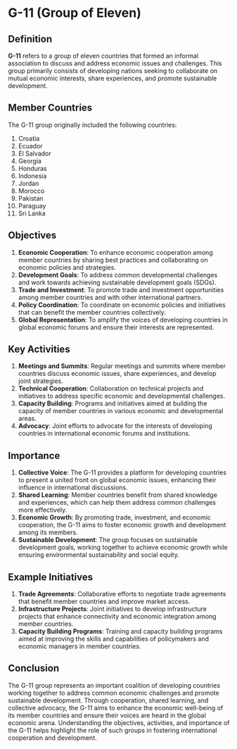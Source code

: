 # G-11 (Group of Eleven)

## Definition
**G-11** refers to a group of eleven countries that formed an informal association to discuss and address economic issues and challenges. This group primarily consists of developing nations seeking to collaborate on mutual economic interests, share experiences, and promote sustainable development.

## Member Countries
The G-11 group originally included the following countries:
1. Croatia
2. Ecuador
3. El Salvador
4. Georgia
5. Honduras
6. Indonesia
7. Jordan
8. Morocco
9. Pakistan
10. Paraguay
11. Sri Lanka

## Objectives
1. **Economic Cooperation**: To enhance economic cooperation among member countries by sharing best practices and collaborating on economic policies and strategies.
2. **Development Goals**: To address common developmental challenges and work towards achieving sustainable development goals (SDGs).
3. **Trade and Investment**: To promote trade and investment opportunities among member countries and with other international partners.
4. **Policy Coordination**: To coordinate on economic policies and initiatives that can benefit the member countries collectively.
5. **Global Representation**: To amplify the voices of developing countries in global economic forums and ensure their interests are represented.

## Key Activities
1. **Meetings and Summits**: Regular meetings and summits where member countries discuss economic issues, share experiences, and develop joint strategies.
2. **Technical Cooperation**: Collaboration on technical projects and initiatives to address specific economic and developmental challenges.
3. **Capacity Building**: Programs and initiatives aimed at building the capacity of member countries in various economic and developmental areas.
4. **Advocacy**: Joint efforts to advocate for the interests of developing countries in international economic forums and institutions.

## Importance
1. **Collective Voice**: The G-11 provides a platform for developing countries to present a united front on global economic issues, enhancing their influence in international discussions.
2. **Shared Learning**: Member countries benefit from shared knowledge and experiences, which can help them address common challenges more effectively.
3. **Economic Growth**: By promoting trade, investment, and economic cooperation, the G-11 aims to foster economic growth and development among its members.
4. **Sustainable Development**: The group focuses on sustainable development goals, working together to achieve economic growth while ensuring environmental sustainability and social equity.

## Example Initiatives
1. **Trade Agreements**: Collaborative efforts to negotiate trade agreements that benefit member countries and improve market access.
2. **Infrastructure Projects**: Joint initiatives to develop infrastructure projects that enhance connectivity and economic integration among member countries.
3. **Capacity Building Programs**: Training and capacity building programs aimed at improving the skills and capabilities of policymakers and economic managers in member countries.

## Conclusion
The G-11 group represents an important coalition of developing countries working together to address common economic challenges and promote sustainable development. Through cooperation, shared learning, and collective advocacy, the G-11 aims to enhance the economic well-being of its member countries and ensure their voices are heard in the global economic arena. Understanding the objectives, activities, and importance of the G-11 helps highlight the role of such groups in fostering international cooperation and development.

